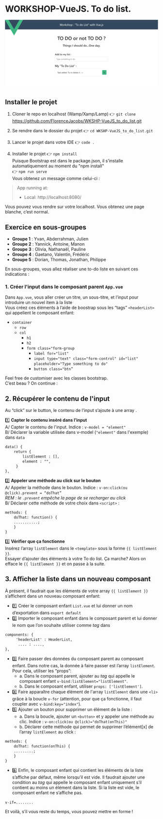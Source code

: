# WORKSHOP-VueJS. To do list.

![To do List preview](https://github.com/FlorenceJacobs/to_do_list_vueJS/blob/main/capture_to_do_list_vueJS.png?raw=true)

## Installer le projet
1. Cloner le repo en localhost (Wamp/Xamp/Lamp) :point_right: `git clone`
https://github.com/FlorenceJacobs/WKSHP-VueJS_to_do_list.git

2. Se rendre dans le dossier du projet
:point_right: `cd WKSHP-VueJS_to_do_list.git`

3. Lancer le projet dans votre IDE
:point_right: `code .`

4. Installer le projet
:point_right: `npm install`<br>
Puisque Bootstrap est dans le package.json, il s’installe automatiquement au moment du "npm install"<br>
:point_right: `npm run serve`<br>
Vous obtenez un message comme celui-ci :
> App running at:
>  - Local:   http://localhost:8080/<br>

Vous pouvez vous rendre sur votre localhost. Vous obtenez une page blanche, c’est normal.

## Exercice en sous-groupes

* **Groupe 1** : Yvan, Abderrahman, Julien
* **Groupe 2** : Yannick, Antoine, Manon
* **Groupe 3** : Olivia, Nathanaël, Pauline
* **Groupe 4** : Gaetano, Valentin, Frédéric
* **Groupe 5** : Dorian, Thomas, Jonathan, Philippe

En sous-groupes, vous allez réaliser une to-do liste en suivant ces indications :

### 1. Créer l'input dans le composant parent **`App.vue`** 
Dans `App.vue`, vous aller créer un titre, un sous-titre, et l’input pour introduire un nouvel item à la liste<br>
Vous créez ces éléments à l’aide de boostrap sous les “tags” `<headerList>` qui appellent le composant enfant:

- `container`
  - `row`
  - `col`
     - `h1`
     - `h2`
     - `form class="form-group`
        - `label for="list"`
        - `input type="text" class="form-control" id="list" placeholder="Type something to do"`
        - `button class="btn”`

Feel free de customiser avec les classes bootstrap.<br>
C’est beau ? On continue :

## 2. Récupérer le contenu de l'input

Au “click” sur le button, le contenu de l’input s’ajoute à une array .

:one: **Capter le contenu inséré dans l’input**<br>
A/ Capter le contenu de l'input. Indice : `v-model = "element"`<br>
B/ Déclarer la variable utilisée dans v-model (`"element"` dans l'exemple) dans `data`<br>
```
data() {
    return {
        listElement : [],
        element : "",
     }
},
```
   
:two: **Appeler une méthode au click sur le bouton**<br>
A/ Appeler la méthode dans le bouton. Indice : `v-on:click(ou @click).prevent = “doThat”`<br>
*REM : le `.prevent` empêche la page de se recharger au click*<br>
B/ Déclarer cette méthode de votre choix dans `<script>` :
```
methods: {
    doThat: function() {
    ...........;
    }
}
```
  
:three: **Vérifier que ça fonctionne**<br>
Insérez l’array `listElement` dans le `<template>` sous la forme `{{ listElement }}`.<br>
Essayer d’ajouter des éléments à votre To do list. Ça marche? Alors on efface le `{{ listElement }}` et on passe à la suite.<br>


## 3. Afficher la liste dans un nouveau composant
À présent, il faudrait que les éléments de votre array `{{ listElement }}` s’affichent dans un nouveau composant enfant:
  - :one: Créer le composant enfant `List.vue` et lui donner un nom d’exportation dans `export default`
  - :two: Importer le composant enfant dans le composant parent et lui donner le nom que l’on souhaite utiliser comme *tag* dans <br>
 ```
 components: {
      'headerList' : HeaderList,
       .... : ....,
},
```

  - :three: Faire passer des données du composant parent au composant enfant. Dans notre cas, la donnée à faire passer est l’array `listElement`. Pour cela, utiliser les “props”:
      - a. Dans le composant parent, ajouter au *tag* qui appelle le composant enfant `v-bind:listElement="listElement"`.
      - b. Dans le composant enfant, utiliser `props: ['listElement']`.
  - :four: Faire apparaître chaque élément de l'array `listElement` dans une `<li>` grâce à la boucle `v-for` (attention, pour que ça fonctionne, il faut coupler avec `v-bind:key="index"`).
  - :five: Ajouter un bouton pour supprimer un élément de la liste :
      - a. Dans la boucle, ajouter un `<button>` et y appeler une méthode au clic. Indice : `v-on:click(ou @click)="doThat(onThis)"`
      - b. Déclarer cette méthode qui permet de supprimer l’élément[x] de l’array `listElement` au click :
```
methods: {
    doThat: function(onThis) {
    .........;
    }
}
```

- :six: Enfin, le composant enfant qui contient les éléments de la liste s’affiche par défaut, même lorsqu'il est vide. Il faudrait ajouter une condition au *tag* qui appelle le composant enfant uniquement s’il contient au moins un élément dans la liste. Si la liste est vide, le composant enfant ne s’affiche pas.

`v-if=........`

Et voilà, s’il vous reste du temps, vous pouvez mettre en forme !
